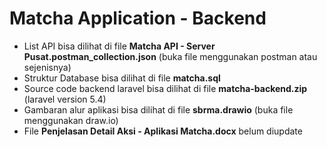 # Matcha Application - Backend
- List API bisa dilihat di file **Matcha API - Server Pusat.postman_collection.json** (buka file menggunakan postman atau sejenisnya)
- Struktur Database bisa dilihat di file **matcha.sql**
- Source code backend laravel bisa dilihat di file **matcha-backend.zip** (laravel version 5.4)
- Gambaran alur aplikasi bisa dilihat di file **sbrma.drawio** (buka file menggunakan draw.io)
- File **Penjelasan Detail Aksi - Aplikasi Matcha.docx** belum diupdate
